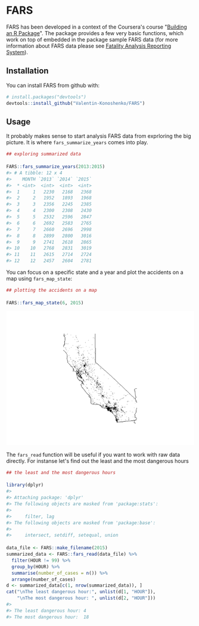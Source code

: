 
<!-- README.md is generated from README.Rmd. Please edit that file -->
FARS
====

FARS has been developed in a context of the Coursera's course "[Building an R Package](https://www.coursera.org/learn/r-packages/home/welcome)". The package provides a few very basic functions, which work on top of embedded in the package sample FARS data (for more information about FARS data please see [Fatality Analysis Reporting System](https://www.nhtsa.gov/research-data/fatality-analysis-reporting-system-fars)).

Installation
------------

You can install FARS from github with:

``` r
# install.packages("devtools")
devtools::install_github("Valentin-Konoshenko/FARS")
```

Usage
-----

It probably makes sense to start analysis FARS data from exprloring the big picture. It is where `fars_summarize_years` comes into play.

``` r
## exploring summarized data

FARS::fars_summarize_years(2013:2015)
#> # A tibble: 12 x 4
#>    MONTH `2013` `2014` `2015`
#>  * <int>  <int>  <int>  <int>
#>  1     1   2230   2168   2368
#>  2     2   1952   1893   1968
#>  3     3   2356   2245   2385
#>  4     4   2300   2308   2430
#>  5     5   2532   2596   2847
#>  6     6   2692   2583   2765
#>  7     7   2660   2696   2998
#>  8     8   2899   2800   3016
#>  9     9   2741   2618   2865
#> 10    10   2768   2831   3019
#> 11    11   2615   2714   2724
#> 12    12   2457   2604   2781
```

You can focus on a specific state and a year and plot the accidents on a map using `fars_map_state`:

``` r
## plotting the accidents on a map

FARS::fars_map_state(6, 2015)
```

![](README-unnamed-chunk-3-1.png)

The `fars_read` function will be useful if you want to work with raw data directly. For instanse let's find out the least and the most dangerous hours

``` r
## the least and the most dangerous hours

library(dplyr)
#> 
#> Attaching package: 'dplyr'
#> The following objects are masked from 'package:stats':
#> 
#>     filter, lag
#> The following objects are masked from 'package:base':
#> 
#>     intersect, setdiff, setequal, union

data_file <- FARS::make_filename(2015)
summarized_data <- FARS::fars_read(data_file) %>%
  filter(HOUR != 99) %>%
  group_by(HOUR) %>% 
  summarise(number_of_cases = n()) %>%
  arrange(number_of_cases)
d <- summarized_data[c(1, nrow(summarized_data)), ]
cat("\nThe least dangerous hour:", unlist(d[1, "HOUR"]), 
    "\nThe most dangerous hour: ", unlist(d[2, "HOUR"]))
#> 
#> The least dangerous hour: 4 
#> The most dangerous hour:  18
```
